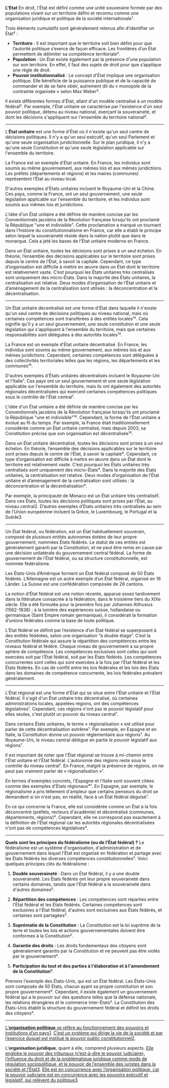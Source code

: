 **L'Etat**
En droit, l'État est défini comme une unité souveraine formée par des populations vivant sur un territoire défini et reconnu comme une organisation juridique et politique de la société internationale¹. 

Trois éléments cumulatifs sont généralement retenus afin d’identifier un État² :
- **Territoire** : Il est important que le territoire soit bien défini pour que l’autorité politique s’exerce de façon efficace. Les frontières d’un État permettent de délimiter sa compétence territoriale².
- **Population** : Un État existe également par la présence d'une population sur son territoire. En effet, il faut des sujets de droit pour que s’applique une règle de droit.
- **Pouvoir institutionnalisé** : Le concept d'État implique une organisation politique. Elle bénéficie de la puissance publique et de la capacité de commander et de se faire obéir, autrement dit du « monopole de la contrainte organisée » selon Max Weber².

Il existe différentes formes d'État, allant d'un modèle centralisé à un modèle fédéral². Par exemple, l'État unitaire se caractérise par l'existence d'un seul pouvoir politique, détenu au niveau national, exerçant la souveraineté, et dont les décisions s'appliquent sur l'ensemble du territoire national².

---
L'**État unitaire** est une forme d'État où il n'existe qu'un seul centre de décisions politiques. Il n'y a qu'un seul exécutif, qu'un seul Parlement et qu'une seule organisation juridictionnelle. Sur le plan juridique, il n'y a qu'une seule Constitution et qu'une seule législation applicable sur l'ensemble du territoire.

La France est un exemple d'État unitaire. En France, les individus sont soumis au même gouvernement, aux mêmes lois et aux mêmes juridictions. Les préfets (départements et régions) et les maires (communes) représentent l’État au niveau local.

D'autres exemples d'États unitaires incluent le Royaume-Uni et la Chine. Ces pays, comme la France, ont un seul gouvernement, une seule législation applicable sur l'ensemble du territoire, et les individus sont soumis aux mêmes lois et juridictions.

L'idée d'un État unitaire a été définie de manière concise par les Conventionnels jacobins de la Révolution française lorsqu'ils ont proclamé la République "une et indivisible". Cette proclamation a marqué un tournant dans l'histoire du constitutionnalisme en France, car elle a établi le principe selon lequel la souveraineté réside dans la nation plutôt que dans le monarque. Cela a jeté les bases de l'État unitaire moderne en France.

Dans un État unitaire, toutes les décisions sont prises à un seul échelon. En théorie, l’ensemble des décisions applicables sur le territoire sont prises depuis le centre de l’État, à savoir la capitale. Cependant, ce type d’organisation est difficile à mettre en œuvre dans un État dont le territoire est relativement vaste. C’est pourquoi les États unitaires très centralisés sont uniquement des micro-États. Dans la majorité des États unitaires, la centralisation est relative. Deux modes d’organisation de l’État unitaire et d’aménagement de la centralisation sont utilisés : la déconcentration et la décentralisation.

---
Un État unitaire décentralisé est une forme d'État dans laquelle il n'existe qu'un seul centre de décisions politiques au niveau national, mais où certaines compétences sont transférées à des entités locales¹². Cela signifie qu'il y a un seul gouvernement, une seule constitution et une seule législation qui s'appliquent à l'ensemble du territoire, mais que certaines responsabilités sont déléguées à des autorités locales¹².

La France est un exemple d'État unitaire décentralisé. En France, les individus sont soumis au même gouvernement, aux mêmes lois et aux mêmes juridictions. Cependant, certaines compétences sont déléguées à des collectivités territoriales telles que les régions, les départements et les communes¹⁵.

D'autres exemples d'États unitaires décentralisés incluent le Royaume-Uni et l'Italie¹. Ces pays ont un seul gouvernement et une seule législation applicable sur l'ensemble du territoire, mais ils ont également des autorités régionales décentralisées qui exercent certaines compétences politiques sous le contrôle de l'État central¹.

L'idée d'un État unitaire a été définie de manière concise par les Conventionnels jacobins de la Révolution française lorsqu'ils ont proclamé la République "une et indivisible"¹². Cependant, la forme de l'État unitaire a évolué au fil du temps. Par exemple, la France était traditionnellement considérée comme un État unitaire centralisé, mais depuis 2003, sa Constitution précise que son organisation est décentralisée¹².

Dans un État unitaire décentralisé, toutes les décisions sont prises à un seul échelon. En théorie, l’ensemble des décisions applicables sur le territoire sont prises depuis le centre de l’État, à savoir la capitale⁴. Cependant, ce type d’organisation est difficile à mettre en œuvre dans un État dont le territoire est relativement vaste. C’est pourquoi les États unitaires très centralisés sont uniquement des micro-États⁴. Dans la majorité des États unitaires, la centralisation est relative. Deux modes d’organisation de l’État unitaire et d’aménagement de la centralisation sont utilisés : la déconcentration et la décentralisation⁴.

Par exemple, la principauté de Monaco est un État unitaire très centralisé1. Dans ces États, toutes les décisions politiques sont prises par l’État, au niveau central2. D’autres exemples d’États unitaires très centralisés au sein de l’Union européenne incluent la Grèce, le Luxembourg, le Portugal et la Suède3.


---

Un État fédéral, ou fédération, est un État habituellement souverain, composé de plusieurs entités autonomes dotées de leur propre gouvernement, nommées États fédérés. Le statut de ces entités est généralement garanti par la Constitution, et ne peut être remis en cause par une décision unilatérale du gouvernement central fédéral. La forme de gouvernement de l’État fédéral, ou sa structure constitutionnelle, est nommée fédéralisme.

Les États-Unis d’Amérique forment un État fédéral composé de 50 États fédérés. L’Allemagne est un autre exemple d’un État fédéral, organisé en 16 Länder. La Suisse est une confédération composée de 26 cantons.

La notion d’État fédéral est une notion récente, apparue assez tardivement dans la littérature consacrée à la fédération, dans le troisième tiers du XIXe siècle. Elle a été formulée pour la première fois par Johannes Althusius (1562-1638) ; à la lumière des expériences suisse, hollandaise ou germanique (Saint Empire romain germanique), il considérait la formation d’unions fédérales comme la base de toute politique.

L’État fédéral se définit par l’existence d’un État fédéral se superposant à des entités fédérées, selon une organisation “à double étage”. C’est la Constitution fédérale qui assure la répartition des compétences entre les niveaux fédéral et fédéré. Chaque niveau de gouvernement a sa propre sphère de compétence. Les compétences exclusives sont celles qui sont exercées soit par l’État fédéral, soit par les États fédérés. Les compétences concurrentes sont celles qui sont exercées à la fois par l’État fédéral et les États fédérés. En cas de conflit entre les lois fédérales et les lois des États dans les domaines de compétence concurrente, les lois fédérales prévalent généralement.

---

L'État régional est une forme d'État qui se situe entre l'État unitaire et l'État fédéral. Il s'agit d'un État unitaire très décentralisé, où certaines administrations locales, appelées régions, ont des compétences législatives¹. Cependant, ces régions n'ont pas le pouvoir législatif pour elles seules, c'est plutôt un pouvoir du niveau central¹. 

Dans certains États unitaires, le terme « régionalisation » est utilisé pour parler de cette décentralisation extrême¹. Par exemple, en Espagne et en Italie, la Constitution donne un pouvoir réglementaire aux régions¹. Au Royaume-Uni, le niveau central délègue en partie le pouvoir législatif aux régions¹.

Il est important de noter que l'État régional se trouve à mi-chemin entre l'État unitaire et l'État fédéral. L'autonomie des régions reste sous le contrôle du niveau central¹. En France, malgré la présence de régions, on ne peut pas vraiment parler de « régionalisation »¹.

En termes d'exemples concrets, l'Espagne et l'Italie sont souvent citées comme des exemples d'États régionaux⁴⁷. En Espagne, par exemple, le régionalisme a pris tellement d'ampleur que certains penseurs du droit se demandent si on n'est pas, en réalité, face à un État fédéral déguisé¹.

En ce qui concerne la France, elle est considérée comme un État à la fois déconcentré (préfets, recteurs d'académie) et décentralisé (communes, départements, régions)⁴. Cependant, elle ne correspond pas exactement à la définition de l'État régional car les autorités régionales décentralisées n'ont pas de compétences législatives⁴.

---
**Quels sont les principes du fédéralisme (ou de l’État fédéral) ?**
Le fédéralisme est un système d'organisation, d'administration et de gouvernement dans lequel l'État est organisé en fédération et partage avec les États fédérés les diverses compétences constitutionnelles². Voici quelques principes clés du fédéralisme :

1. **Double souveraineté** : Dans un État fédéral, il y a une double souveraineté. Les États fédérés ont leur propre souveraineté dans certains domaines, tandis que l'État fédéral a la souveraineté dans d'autres domaines².

2. **Répartition des compétences** : Les compétences sont réparties entre l'État fédéral et les États fédérés. Certaines compétences sont exclusives à l'État fédéral, d'autres sont exclusives aux États fédérés, et certaines sont partagées².

3. **Suprématie de la Constitution** : La Constitution est la loi suprême de la terre et toutes les lois et actions gouvernementales doivent être conformes à la Constitution².

4. **Garantie des droits** : Les droits fondamentaux des citoyens sont généralement garantis par la Constitution et ne peuvent pas être violés par le gouvernement².

5. **Participation du tout et des parties à l'élaboration et à l'amendement de la Constitution**⁶.

Prenons l'exemple des États-Unis, qui est un État fédéral. Les États-Unis sont composés de 50 États, chacun ayant sa propre constitution et son propre gouvernement². Cependant, il existe également un gouvernement fédéral qui a le pouvoir sur des questions telles que la défense nationale, les relations étrangères et le commerce inter-États². La Constitution des États-Unis établit la structure du gouvernement fédéral et définit les droits des citoyens².

---
[L’**organisation politique** se réfère au fonctionnement des pouvoirs et institutions d’un pays](https://www.linternaute.fr/dictionnaire/fr/definition/organisation-politique/)[1](https://www.linternaute.fr/dictionnaire/fr/definition/organisation-politique/). [C’est un système qui dirige la vie de la société et par l’exercice duquel est institué le pouvoir public constitutionnel](https://cours-de-droit.net/l-encadrement-juridique-du-pouvoir-politique-a121603344/)[2](https://cours-de-droit.net/l-encadrement-juridique-du-pouvoir-politique-a121603344/).

L’**organisation juridique**, quant à elle, comprend plusieurs aspects. [Elle englobe le pouvoir des tribunaux (c’est-à-dire le pouvoir judiciaire), l’influence du droit et de la problématique juridique comme mode de régulation sociopolitique, et le pouvoir de l’ensemble des juristes dans la société et l’État](https://www.cairn.info/le-droit-sans-l-etat--9782130564294-page-91.htm)[3](https://www.cairn.info/le-droit-sans-l-etat--9782130564294-page-91.htm). [Elle est en concurrence avec l’organisation politique, car le pouvoir judiciaire est en concurrence avec les pouvoirs exécutif et législatif, qui relèvent du politique](https://www.cairn.info/le-droit-sans-l-etat--9782130564294-page-91.htm)[3](https://www.cairn.info/le-droit-sans-l-etat--9782130564294-page-91.htm).